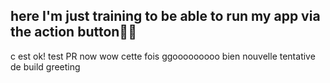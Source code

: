 ## here I'm just training to be able to run my app via the action button🤴🤩
c est ok! test PR now wow cette fois ggooooooooo
bien nouvelle tentative de build greeting
